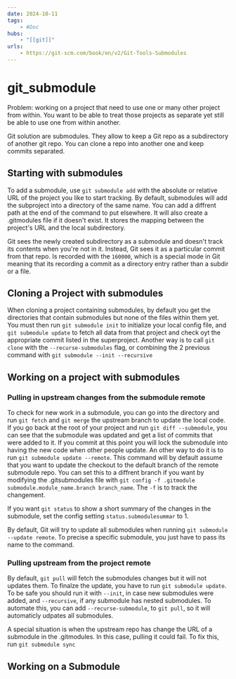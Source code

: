 ```yaml
---
date: 2024-10-11
tags:
    - #Doc
hubs:
    - "[[git]]"
urls:
    - https://git-scm.com/book/en/v2/Git-Tools-Submodules
---
```


# git_submodule 

Problem: working on a project that need to use one or many other project from within. You want to be able to treat those projects as separate yet still be able to use one from within another.

Git solution are submodules. They allow to keep a Git repo as a subdirectory of another git repo. You can clone a repo into another one and keep commits separated.

## Starting with submodules

To add a submodule, use ```git submodule add``` with the absolute or relative URL of the project you like to start tracking. 
By default, submodules will add the subproject into a directory of the same name. You can add a diffrent path at the end of the command to put elsewhere.
It will also create a .gitmodules file if it doesn't exist. It stores the mapping between the project's URL and the local subdirectory.

Git sees the newly created subdirectory as a submodule and doesn't track its contents when you're not in it. Instead, Git sees it as a particular commit from that repo.
Is recorded with the `160000`, which is a special mode in Git meaning that its recording a commit as a directory entry rather than a subdir or a file.

## Cloning a Project with submodules

When cloning a project containing submodules, by default you get the directories that contain submodules but none of the files within them yet.
You must then run ```git submodule init``` to initialize your local config file, and ```git submodule update``` to fetch all data from that project and check oyt the appropriate commit listed in the superproject.
Another way is to call ```git clone``` with the ```--recurse-submodules``` flag, or combining the 2 previous command with ```git submodule --init --recursive```

## Working on a project with submodules

### Pulling in upstream changes from the submodule remote

To check for new work in a submodule, you can go into the directory and run ```git fetch``` and ```git merge``` the upstream branch to update the local code.
If you go back at the root of your project and run ```git diff --submodule```, you can see that the submodule was updated and get a list of commits that were added to it.
If you commit at this point you will lock the submodule into having the new code when other people update.
An other way to do it is to run ```git submodule update --remote```. This command will by default assume that you want to update the checkout to the default branch of the remote submodule repo.
You can set this to a diffrent branch if you want by modifying the .gitsubmodules file with ```git config -f .gitmodule submodule.module_name.branch branch_name```. The ```-f``` is to track the changement.

If you want ```git status``` to show a short summary of the changes in the submodule, set the config setting ```status.submodulesummar``` to 1.

By default, Git will try to update all submodules when running ```git submodule --update remote```. To precise a specific submodule, you just have to pass its name to the command.

### Pulling upstream from the project remote

By default, ```git pull``` will fetch the submodules changes but it will not updates them. To finalze the update, you have to run ```git submodule update```.
To be safe you should run it with ```--init```, in case new submodules were added, and ```--recursive```, if any submodule has nested submodules.
To automate this, you can add ```--recurse-submodule```, to ```git pull```, so it will automaticly udpates all submodules.

A special situation is when the upstream repo has change the URL of a submodule in the .gitmodules. In this case, pulling it could fail. To fix this, run ```git submodule sync```


## Working on a Submodule


